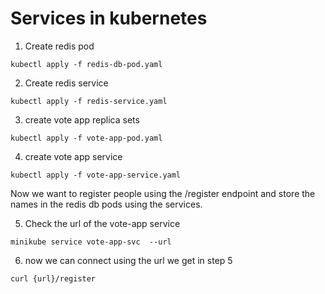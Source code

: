 # Services in kubernetes

1. Create redis pod 
```
kubectl apply -f redis-db-pod.yaml
```
2. Create redis service 
```
kubectl apply -f redis-service.yaml
```

3. create vote app replica sets

```
kubectl apply -f vote-app-pod.yaml
```

4. create vote app service

```
kubectl apply -f vote-app-service.yaml
```

Now we want to register people using the /register endpoint and store the names in the redis db pods using the services.

5. Check the url of the vote-app service 

```
minikube service vote-app-svc  --url
```
6. now we can connect using the url we get in step 5

```
curl {url}/register
```